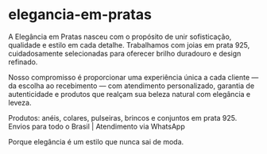 # elegancia-em-pratas

A Elegância em Pratas nasceu com o propósito de unir sofisticação, qualidade e estilo em cada detalhe. Trabalhamos com joias em prata 925, cuidadosamente selecionadas para oferecer brilho duradouro e design refinado.

Nosso compromisso é proporcionar uma experiência única a cada cliente — da escolha ao recebimento — com atendimento personalizado, garantia de autenticidade e produtos que realçam sua beleza natural com elegância e leveza.

Produtos: anéis, colares, pulseiras, brincos e conjuntos em prata 925.
Envios para todo o Brasil | Atendimento via WhatsApp

Porque elegância é um estilo que nunca sai de moda.
